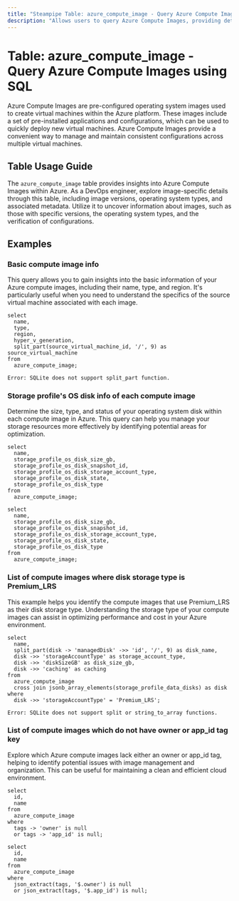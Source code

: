 ```yaml
---
title: "Steampipe Table: azure_compute_image - Query Azure Compute Images using SQL"
description: "Allows users to query Azure Compute Images, providing detailed information about the virtual machine images available in Azure."
---
```


# Table: azure_compute_image - Query Azure Compute Images using SQL

Azure Compute Images are pre-configured operating system images used to create virtual machines within the Azure platform. These images include a set of pre-installed applications and configurations, which can be used to quickly deploy new virtual machines. Azure Compute Images provide a convenient way to manage and maintain consistent configurations across multiple virtual machines.

## Table Usage Guide

The `azure_compute_image` table provides insights into Azure Compute Images within Azure. As a DevOps engineer, explore image-specific details through this table, including image versions, operating system types, and associated metadata. Utilize it to uncover information about images, such as those with specific versions, the operating system types, and the verification of configurations.

## Examples

### Basic compute image info
This query allows you to gain insights into the basic information of your Azure compute images, including their name, type, and region. It's particularly useful when you need to understand the specifics of the source virtual machine associated with each image.

```sql+postgres
select
  name,
  type,
  region,
  hyper_v_generation,
  split_part(source_virtual_machine_id, '/', 9) as source_virtual_machine
from
  azure_compute_image;
```

```sql+sqlite
Error: SQLite does not support split_part function.
```


### Storage profile's OS disk info of each compute image
Determine the size, type, and status of your operating system disk within each compute image in Azure. This query can help you manage your storage resources more effectively by identifying potential areas for optimization.

```sql+postgres
select
  name,
  storage_profile_os_disk_size_gb,
  storage_profile_os_disk_snapshot_id,
  storage_profile_os_disk_storage_account_type,
  storage_profile_os_disk_state,
  storage_profile_os_disk_type
from
  azure_compute_image;
```

```sql+sqlite
select
  name,
  storage_profile_os_disk_size_gb,
  storage_profile_os_disk_snapshot_id,
  storage_profile_os_disk_storage_account_type,
  storage_profile_os_disk_state,
  storage_profile_os_disk_type
from
  azure_compute_image;
```


### List of compute images where disk storage type is Premium_LRS
This example helps you identify the compute images that use Premium_LRS as their disk storage type. Understanding the storage type of your compute images can assist in optimizing performance and cost in your Azure environment.

```sql+postgres
select
  name,
  split_part(disk -> 'managedDisk' ->> 'id', '/', 9) as disk_name,
  disk ->> 'storageAccountType' as storage_account_type,
  disk ->> 'diskSizeGB' as disk_size_gb,
  disk ->> 'caching' as caching
from
  azure_compute_image
  cross join jsonb_array_elements(storage_profile_data_disks) as disk
where
  disk ->> 'storageAccountType' = 'Premium_LRS';
```

```sql+sqlite
Error: SQLite does not support split or string_to_array functions.
```


### List of compute images which do not have owner or app_id tag key
Explore which Azure compute images lack either an owner or app_id tag, helping to identify potential issues with image management and organization. This can be useful for maintaining a clean and efficient cloud environment.

```sql+postgres
select
  id,
  name
from
  azure_compute_image
where
  tags -> 'owner' is null
  or tags -> 'app_id' is null;
```

```sql+sqlite
select
  id,
  name
from
  azure_compute_image
where
  json_extract(tags, '$.owner') is null
  or json_extract(tags, '$.app_id') is null;
```